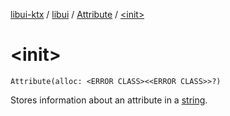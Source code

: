 [libui-ktx](../../index.md) / [libui](../index.md) / [Attribute](index.md) / [&lt;init&gt;](./-init-.md)

# &lt;init&gt;

`Attribute(alloc: <ERROR CLASS><<ERROR CLASS>>?)`

Stores information about an attribute in a [string](../string.md).

